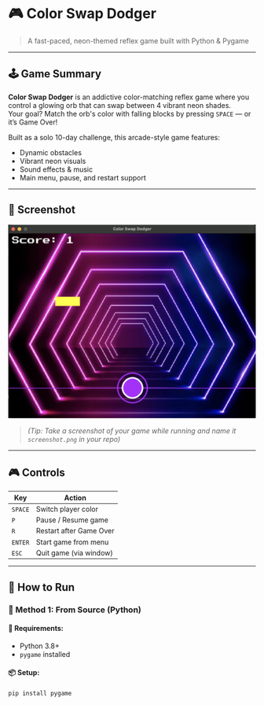 # 🎮 Color Swap Dodger

> A fast-paced, neon-themed reflex game built with Python & Pygame

---

## 🕹️ Game Summary

**Color Swap Dodger** is an addictive color-matching reflex game where you control a glowing orb that can swap between 4 vibrant neon shades.  
Your goal? Match the orb's color with falling blocks by pressing `SPACE` — or it’s Game Over!

Built as a solo 10-day challenge, this arcade-style game features:
- Dynamic obstacles
- Vibrant neon visuals
- Sound effects & music
- Main menu, pause, and restart support

---

## 📸 Screenshot

![Gameplay Preview](screenshot.png)

> *(Tip: Take a screenshot of your game while running and name it `screenshot.png` in your repo)*

---

## 🎮 Controls

| Key | Action                        |
|-----|-------------------------------|
| `SPACE` | Switch player color       |
| `P`     | Pause / Resume game       |
| `R`     | Restart after Game Over   |
| `ENTER` | Start game from menu      |
| `ESC`   | Quit game (via window)    |

---

## 🚀 How to Run

### 🐍 Method 1: From Source (Python)

#### 🔧 Requirements:
- Python 3.8+
- `pygame` installed

#### 📦 Setup:
```bash
pip install pygame
